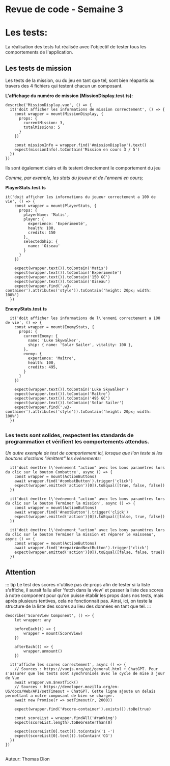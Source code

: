 # Revue de code - Semaine 3
##
# Les tests:

La réalisation des tests fut réalisée avec l'objectif de tester tous les comportements de l'application.

## Les tests de mission

Les tests de la mission, ou du jeu en tant que tel, sont bien réapartis au travers des 4 fichiers qui testent chacun un composant.

**L'affichage du numéro de mission (MissionDisplay.test.ts):**

```js{4}
describe('MissionDisplay.vue', () => {
  it('doit afficher les informations de mission correctement', () => {
    const wrapper = mount(MissionDisplay, {
      props: {
        currentMission: 3,
        totalMissions: 5
      }
    })

    const missionInfo = wrapper.find('#missionDisplay').text()
    expect(missionInfo).toContain('Mission en cours 3 / 5')
  })
})
```

Ils sont également clairs et ils testent directement le comportement du jeu

*Comme, par exemple, les stats du joueur et de l'ennemi en cours;*

**PlayerStats.test.ts** 
```js{4}
it('doit afficher les informations du joueur correctement a 100 de vie', () => {
    const wrapper = mount(PlayerStats, {
      props: {
        playerName: 'Matis',
        player: {
          experience: 'Expérimenté',
          health: 100,
          credits: 150
        },
        selectedShip: {
          name: 'Oiseau'
        }
      }
    })

    expect(wrapper.text()).toContain('Matis')
    expect(wrapper.text()).toContain('Expérimenté')
    expect(wrapper.text()).toContain('150 GC')
    expect(wrapper.text()).toContain('Oiseau')
    expect(wrapper.find('.w3-container').attributes('style')).toContain('height: 20px; width: 100%')
  })
```
**EnemyStats.test.ts**
```js{4}
  it('doit afficher les informations de l\'ennemi correctement a 100 de vie', () => {
    const wrapper = mount(EnemyStats, {
      props: {
        currentEnemy: {
          name: 'Luke Skywalker',
          ship: { name: 'Solar Sailer', vitality: 100 },
        },
        enemy: {
          experience: 'Maître',
          health: 100,
          credits: 495,
        }
      }
    })

    expect(wrapper.text()).toContain('Luke Skywalker')
    expect(wrapper.text()).toContain('Maître')
    expect(wrapper.text()).toContain('495 GC')
    expect(wrapper.text()).toContain('Solar Sailer')
    expect(wrapper.find('.w3-container').attributes('style')).toContain('height: 20px; width: 100%')
  })
```
##
### Les tests sont solides, respectent les standards de programmation et vérifient les comportements attendus.

*Un autre exemple de test de comportement ici, lorsque que l'on teste si les boutons d'actions "émittent" les évènements:*

```js{4}
  it('doit émettre l\'événement "action" avec les bons paramètres lors du clic sur le bouton Combattre', async () => {
    const wrapper = mount(ActionButtons)
    await wrapper.find('#combatButton').trigger('click')
    expect(wrapper.emitted('action')[0]).toEqual([true, false, false])
  })

  it('doit émettre l\'événement "action" avec les bons paramètres lors du clic sur le bouton Terminer la mission', async () => {
    const wrapper = mount(ActionButtons)
    await wrapper.find('#nextButton').trigger('click')
    expect(wrapper.emitted('action')[0]).toEqual([false, true, false])
  })

  it('doit émettre l\'événement "action" avec les bons paramètres lors du clic sur le bouton Terminer la mission et réparer le vaisseau', async () => {
    const wrapper = mount(ActionButtons)
    await wrapper.find('#repairAndNextButton').trigger('click')
    expect(wrapper.emitted('action')[0]).toEqual([false, false, true])
  })
```

## Attention
::: tip
Le test des scores n'utilise pas de props afin de tester si la liste s'affiche, il aurait fallu aller 'fetch dans la view'
et passer la liste des scores à notre component pour qu'on puisse établir les props dans nos tests, mais après plusieurs tentives,
cela ne fonctionnait pas. Ainsi, ici, on teste la structure de la liste des scores au lieu des données en tant que tel.
:::
```js{4}
describe('ScoreView Component', () => {
    let wrapper: any

    beforeEach(() => {
        wrapper = mount(ScoreView)
    })

    afterEach(() => {
        wrapper.unmount()
    })

  it('affiche les scores correctement', async () => {
    // Sources : https://vuejs.org/api/general.html + ChatGPT. Pour s'assurer que les tests sont synchronisés avec le cycle de mise à jour de Vue
    await wrapper.vm.$nextTick()
    // Sources : https://developer.mozilla.org/en-US/docs/Web/API/setTimeout + ChatGPT. Cette ligne ajoute un delais permettant a notre composant de bien se charger.
    await new Promise(r => setTimeout(r, 2000))

    expect(wrapper.find('#score-container').exists()).toBe(true)

    const scoreList = wrapper.findAll('#ranking')
    expect(scoreList.length).toBeGreaterThan(0)

    expect(scoreList[0].text()).toContain('1 -')
    expect(scoreList[0].text()).toContain('CG')
  })
})
```

##
Auteur: Thomas Dion